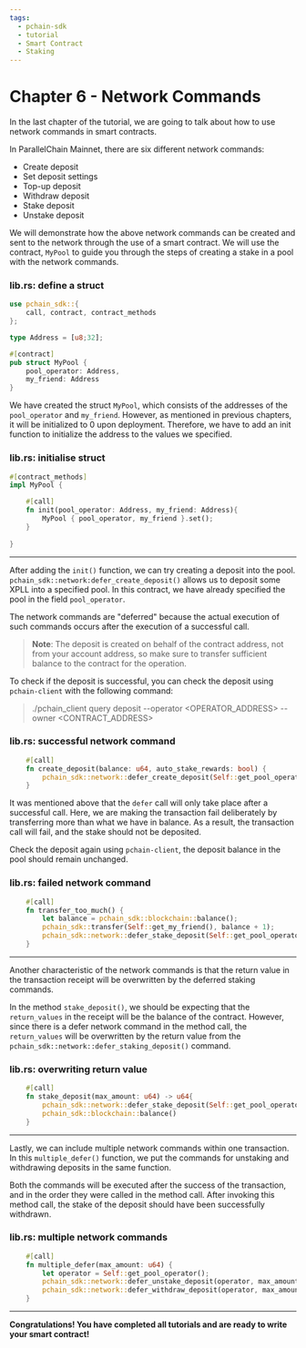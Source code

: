 ```yaml
---
tags:
  - pchain-sdk
  - tutorial
  - Smart Contract
  - Staking
---
```


# Chapter 6 - Network Commands

In the last chapter of the tutorial, we are going to talk about how to use network commands in smart contracts. 

In ParallelChain Mainnet, there are six different network commands:
- Create deposit
- Set deposit settings
- Top-up deposit
- Withdraw deposit
- Stake deposit
- Unstake deposit

We will demonstrate how the above network commands can be created and sent to 
the network through the use of a smart contract. We will use the contract, `MyPool` 
to guide you through the steps of creating a stake in a pool with the network commands.

### lib.rs: define a struct
```rust
use pchain_sdk::{
    call, contract, contract_methods
};

type Address = [u8;32];

#[contract]
pub struct MyPool {
    pool_operator: Address,
    my_friend: Address
}

```
We have created the struct `MyPool`, which consists of the addresses of the `pool_operator` and `my_friend`. However, as mentioned in previous chapters, it will be initialized to 0 upon deployment. Therefore, we have to add an init function to initialize the address
to the values we specified.

### lib.rs: initialise struct
```rust
#[contract_methods]
impl MyPool {

    #[call]
    fn init(pool_operator: Address, my_friend: Address){
        MyPool { pool_operator, my_friend }.set();
    } 
    
}
```

---

After adding the `init()` function, we can try creating a deposit into the pool. `pchain_sdk::network:defer_create_deposit()` allows us to deposit some XPLL into a specified pool. In this contract, we have already specified the pool in the field `pool_operator`.


The network commands are "deferred" because the actual execution of such commands occurs after the execution of a successful call. 
> **Note**: 
> The deposit is created on behalf of the contract address, not from your account address, so make sure to transfer
sufficient balance to the contract for the operation.


To check if the deposit is successful, you can check the deposit using `pchain-client` with the following command:
> ./pchain_client query deposit --operator <OPERATOR_ADDRESS> --owner <CONTRACT_ADDRESS>

### lib.rs: successful network command
```rust
    #[call]
    fn create_deposit(balance: u64, auto_stake_rewards: bool) {
        pchain_sdk::network::defer_create_deposit(Self::get_pool_operator(), balance, auto_stake_rewards)
    }
```

It was mentioned above that the `defer` call will only take place after a successful call. Here, we are making the transaction fail deliberately by transferring more than what we have in balance. As a result, the transaction call will fail, and the stake should not be deposited. 

Check the deposit again using `pchain-client`, the deposit balance in the pool should remain unchanged.

### lib.rs: failed network command

```rust
    #[call]
    fn transfer_too_much() {
        let balance = pchain_sdk::blockchain::balance();
        pchain_sdk::transfer(Self::get_my_friend(), balance + 1);
        pchain_sdk::network::defer_stake_deposit(Self::get_pool_operator(), balance);
    }
```

---

Another characteristic of the network commands is that the return value in the transaction receipt will be
overwritten by the deferred staking commands. 

In the method `stake_deposit()`, we should be expecting that the `return_values` in the receipt will be the 
balance of the contract. However, since there is a defer network command in the method call, the `return_values`
will be overwritten by the return value from the `pchain_sdk::network::defer_staking_deposit()` command.

### lib.rs: overwriting return value
```rust
    #[call]
    fn stake_deposit(max_amount: u64) -> u64{
        pchain_sdk::network::defer_stake_deposit(Self::get_pool_operator(), max_amount);
        pchain_sdk::blockchain::balance()
    }
```

---

Lastly, we can include multiple network commands within one transaction. In this `multiple_defer()` function,
we put the commands for unstaking and withdrawing deposits in the same function.

Both the commands will be executed after the success of the transaction, and in the order they were called
in the method call. After invoking this method call, the stake of the deposit should have been successfully withdrawn.

### lib.rs: multiple network commands
```rust
    #[call]
    fn multiple_defer(max_amount: u64) {
        let operator = Self::get_pool_operator();
        pchain_sdk::network::defer_unstake_deposit(operator, max_amount);
        pchain_sdk::network::defer_withdraw_deposit(operator, max_amount);
    }

```

---

**Congratulations! You have completed all tutorials and are ready to write your smart contract!**
